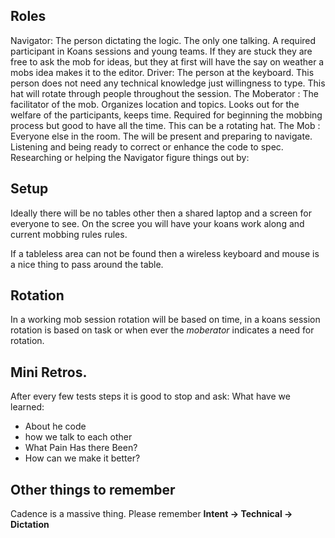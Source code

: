 
## Roles

Navigator: The person dictating the logic. The only one talking. A required participant in Koans sessions and young teams. If they are stuck they are free to ask the mob for ideas, but they at first will have the say on weather a mobs idea makes it to the editor.
Driver: The person at the keyboard. This person does not need any technical knowledge just willingness to type. This hat will rotate through people throughout the session.
The Moberator : The facilitator of the mob. Organizes location and topics. Looks out for the welfare of the participants, keeps time. Required for beginning the mobbing process but good to have all the time. This can be a rotating hat.
The Mob : Everyone else in the room. The will be present and preparing to navigate. Listening and being ready to correct or enhance the code to spec. Researching or helping the Navigator figure things out by:



## Setup

Ideally there will be no tables other then a shared laptop and a screen for everyone to see. On the scree you will have your koans work along and current mobbing rules rules.

If a tableless area can not be found then a wireless keyboard and mouse is a nice thing to pass around the table.




## Rotation

In a working mob session rotation will be based on time, in a koans session rotation is based on task or when ever the _moberator_ indicates a need for rotation.




## Mini Retros.

After every few tests steps it is good to stop and ask:
What have we learned:

* About he code
* how we talk to each other
* What Pain Has there Been?
* How can we make it better?




## Other things to remember

Cadence is a massive thing. Please remember __Intent → Technical → Dictation__
